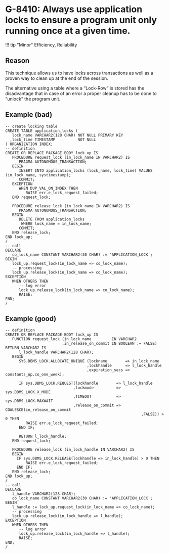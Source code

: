 # G-8410: Always use application locks to ensure a program unit only running once at a given time.

!!! tip "Minor"
    Efficiency, Reliability

## Reason

This technique allows us to have locks across transactions as well as a proven way to clean up at the end of the session.

The alternative using a table where a “Lock-Row” is stored has the disadvantage that in case of an error a proper cleanup has to be done to “unlock” the program unit.

## Example (bad)

```
-- create locking table
CREATE TABLE application_locks (
   lock_name VARCHAR2(128 CHAR) NOT NULL PRIMARY KEY
  ,lock_time TIMESTAMP          NOT NULL
) ORGANIZATION INDEX;
-- definition
CREATE OR REPLACE PACKAGE BODY lock_up IS
   PROCEDURE request_lock (in_lock_name IN VARCHAR2) IS
      PRAGMA AUTONOMOUS_TRANSACTION;
   BEGIN
      INSERT INTO application_locks (lock_name, lock_time) VALUES (in_lock_name, systimestamp);
      COMMIT;
   EXCEPTION
      WHEN DUP_VAL_ON_INDEX THEN
         RAISE err.e_lock_request_failed;
   END request_lock;
   
   PROCEDURE release_lock (in_lock_name IN VARCHAR2) IS
      PRAGMA AUTONOMOUS_TRANSACTION;
   BEGIN
      DELETE FROM application_locks
       WHERE lock_name = in_lock_name;
      COMMIT;
   END release_lock;
END lock_up;
/
-- call
DECLARE
   co_lock_name CONSTANT VARCHAR2(30 CHAR) := 'APPLICATION_LOCK';
BEGIN
   lock_up.request_lock(in_lock_name => co_lock_name);
   -- processing
   lock_up.release_lock(in_lock_name => co_lock_name);
EXCEPTION
   WHEN OTHERS THEN
      -- log error
      lock_up.release_lock(in_lock_name => co_lock_name);
      RAISE;
END;
/
```

## Example (good)

```
-- definition
CREATE OR REPLACE PACKAGE BODY lock_up IS
   FUNCTION request_lock (in_lock_name         IN VARCHAR2
                         ,in_release_on_commit IN BOOLEAN := FALSE) RETURN VARCHAR2 IS
      l_lock_handle VARCHAR2(128 CHAR);
   BEGIN
      SYS.DBMS_LOCK.ALLOCATE_UNIQUE (lockname        => in_lock_name
                                    ,lockhandle      => l_lock_handle
                                    ,expiration_secs => constants_up.co_one_week); 
       
      IF sys.DBMS_LOCK.REQUEST(lockhandle        => l_lock_handle
                              ,lockmode          => sys.DBMS_LOCK.X_MODE
                              ,TIMEOUT           => sys.DBMS_LOCK.MAXWAIT
                              ,release_on_commit => COALESCE(in_release_on_commit
                                                            ,FALSE)) > 0 THEN
         RAISE err.e_lock_request_failed;
      END IF;
      
      RETURN l_lock_handle;
   END request_lock;
   
   PROCEDURE release_lock (in_lock_handle IN VARCHAR2) IS
   BEGIN
     IF sys.DBMS_LOCK.RELEASE(lockhandle => in_lock_handle) > 0 THEN
         RAISE err.e_lock_request_failed;
     END IF;
   END release_lock;
END lock_up;
/
-- call
DECLARE
   l_handle VARCHAR2(128 CHAR);
   co_lock_name CONSTANT VARCHAR2(30 CHAR) := 'APPLICATION_LOCK';
BEGIN
   l_handle := lock_up.request_lock(in_lock_name => co_lock_name);
   -- processing
   lock_up.release_lock(in_lock_handle => l_handle);
EXCEPTION
   WHEN OTHERS THEN
      -- log error
      lock_up.release_lock(in_lock_handle => l_handle);
      RAISE;
END;
/
```

